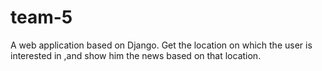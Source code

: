 # team-5

A web application based on Django.
Get the location on which the user is interested in ,and show him the news based on that location.
